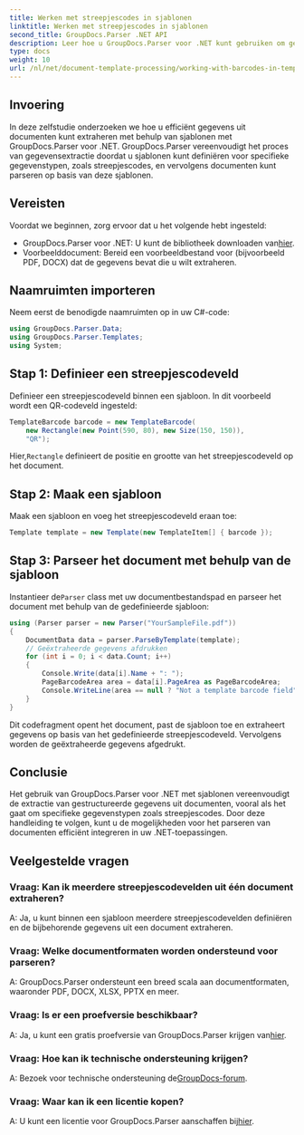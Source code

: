 ```yaml
---
title: Werken met streepjescodes in sjablonen
linktitle: Werken met streepjescodes in sjablonen
second_title: GroupDocs.Parser .NET API
description: Leer hoe u GroupDocs.Parser voor .NET kunt gebruiken om gestructureerde gegevens uit documenten te extraheren met behulp van sjablonen. Vereenvoudig de gegevensextractie met streepjescodevelden.
type: docs
weight: 10
url: /nl/net/document-template-processing/working-with-barcodes-in-templates/
---
```

## Invoering
In deze zelfstudie onderzoeken we hoe u efficiënt gegevens uit documenten kunt extraheren met behulp van sjablonen met GroupDocs.Parser voor .NET. GroupDocs.Parser vereenvoudigt het proces van gegevensextractie doordat u sjablonen kunt definiëren voor specifieke gegevenstypen, zoals streepjescodes, en vervolgens documenten kunt parseren op basis van deze sjablonen.
## Vereisten
Voordat we beginnen, zorg ervoor dat u het volgende hebt ingesteld:
-  GroupDocs.Parser voor .NET: U kunt de bibliotheek downloaden van[hier](https://releases.groupdocs.com/parser/net/).
- Voorbeelddocument: Bereid een voorbeeldbestand voor (bijvoorbeeld PDF, DOCX) dat de gegevens bevat die u wilt extraheren.

## Naamruimten importeren
Neem eerst de benodigde naamruimten op in uw C#-code:
```csharp
using GroupDocs.Parser.Data;
using GroupDocs.Parser.Templates;
using System;
```
## Stap 1: Definieer een streepjescodeveld
Definieer een streepjescodeveld binnen een sjabloon. In dit voorbeeld wordt een QR-codeveld ingesteld:
```csharp
TemplateBarcode barcode = new TemplateBarcode(
    new Rectangle(new Point(590, 80), new Size(150, 150)),
    "QR");
```
 Hier,`Rectangle` definieert de positie en grootte van het streepjescodeveld op het document.
## Stap 2: Maak een sjabloon
Maak een sjabloon en voeg het streepjescodeveld eraan toe:
```csharp
Template template = new Template(new TemplateItem[] { barcode });
```
## Stap 3: Parseer het document met behulp van de sjabloon
 Instantieer de`Parser` class met uw documentbestandspad en parseer het document met behulp van de gedefinieerde sjabloon:
```csharp
using (Parser parser = new Parser("YourSampleFile.pdf"))
{
    DocumentData data = parser.ParseByTemplate(template);
    // Geëxtraheerde gegevens afdrukken
    for (int i = 0; i < data.Count; i++)
    {
        Console.Write(data[i].Name + ": ");
        PageBarcodeArea area = data[i].PageArea as PageBarcodeArea;
        Console.WriteLine(area == null ? "Not a template barcode field" : area.Value);
    }
}
```
Dit codefragment opent het document, past de sjabloon toe en extraheert gegevens op basis van het gedefinieerde streepjescodeveld. Vervolgens worden de geëxtraheerde gegevens afgedrukt.

## Conclusie
Het gebruik van GroupDocs.Parser voor .NET met sjablonen vereenvoudigt de extractie van gestructureerde gegevens uit documenten, vooral als het gaat om specifieke gegevenstypen zoals streepjescodes. Door deze handleiding te volgen, kunt u de mogelijkheden voor het parseren van documenten efficiënt integreren in uw .NET-toepassingen.

## Veelgestelde vragen
### Vraag: Kan ik meerdere streepjescodevelden uit één document extraheren?
A: Ja, u kunt binnen een sjabloon meerdere streepjescodevelden definiëren en de bijbehorende gegevens uit een document extraheren.
### Vraag: Welke documentformaten worden ondersteund voor parseren?
A: GroupDocs.Parser ondersteunt een breed scala aan documentformaten, waaronder PDF, DOCX, XLSX, PPTX en meer.
### Vraag: Is er een proefversie beschikbaar?
 A: Ja, u kunt een gratis proefversie van GroupDocs.Parser krijgen van[hier](https://releases.groupdocs.com/).
### Vraag: Hoe kan ik technische ondersteuning krijgen?
 A: Bezoek voor technische ondersteuning de[GroupDocs-forum](https://forum.groupdocs.com/c/parser/17).
### Vraag: Waar kan ik een licentie kopen?
 A: U kunt een licentie voor GroupDocs.Parser aanschaffen bij[hier](https://purchase.groupdocs.com/buy).